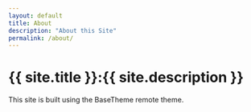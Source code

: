 ```yaml
---
layout: default
title: About
description: "About this Site"
permalink: /about/
---
```


# {{ site.title }}:{{ site.description }}

This site is built using the BaseTheme remote theme.
